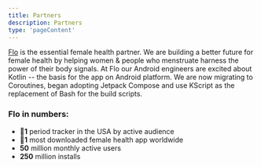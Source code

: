 ```yaml
---
title: Partners
description: Partners
type: 'pageContent'
---
```


[Flo](https://flo.health/) is the essential female health partner. We are building a better future for female health by helping women & people who menstruate harness the power of their body signals.
At Flo our Android engineers are excited about Kotlin -- the basis for the app on Android platform. We are now migrating to Coroutines, began adopting Jetpack Compose and use KScript as the replacement of Bash for the build scripts.

### Flo in numbers:
- 🥇**1** period tracker in the USA by active audience
- 🥇**1** most downloaded female health app worldwide
- **50** million monthly active users  
- **250** million installs